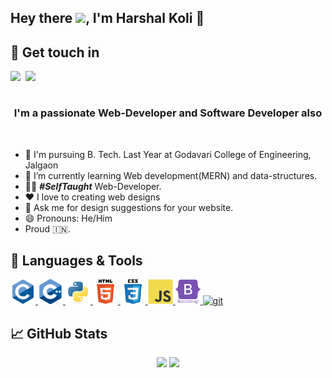 ## Hey there  ‍<img src="https://github.com/TheDudeThatCode/TheDudeThatCode/blob/master/Assets/Hi.gif" width="29px">, I'm Harshal Koli 🙋

## 🔗 Get touch in <br/>
<a href="https://www.linkedin.com/in/harshal-koli-a7522018b/">
  <img align="left" width="24px" src="https://cdn.jsdelivr.net/npm/simple-icons@v3/icons/linkedin.svg"  />
</a>
<a href="mailto:harshalkoli2001@gmail.com">
  <img align="left" width="26px" src="https://cdn.jsdelivr.net/npm/simple-icons@v3/icons/gmail.svg" />
</a>

<br/>
<br/>
<h3 align="center">I'm a passionate Web-Developer and Software Developer also</h3>
<br/>

- 🌱 I'm pursuing B. Tech. Last Year at Godavari College of Engineering, Jalgaon
- 🌱 I’m currently learning Web development(MERN) and data-structures.
- 👨‍💻 ***#SelfTaught*** Web-Developer.
- ❤️ I love to creating web designs
- 💬 Ask me for design suggestions for your website.
- 😄 Pronouns: He/Him
- Proud 🇮🇳.


## 🔧 Languages & Tools
<p align="centre"> 
<a href="https://www.cprogramming.com/" target="_blank"> <img src="https://raw.githubusercontent.com/devicons/devicon/master/icons/c/c-original.svg" alt="c" width="40" height="40"/> </a> 
<a href="https://www.w3schools.com/cpp/" target="_blank"> <img src="https://raw.githubusercontent.com/devicons/devicon/master/icons/cplusplus/cplusplus-original.svg" alt="cplusplus" width="40" height="40"/> </a> 
<a href="https://www.python.org" target="_blank"> <img src="https://raw.githubusercontent.com/devicons/devicon/master/icons/python/python-original.svg" alt="python" width="40" height="40"/> </a> 
<a href="https://www.w3.org/html/" target="_blank"> <img src="https://raw.githubusercontent.com/devicons/devicon/master/icons/html5/html5-original-wordmark.svg" alt="html5" width="40" height="40"/> </a> 
<a href="https://www.w3schools.com/css/" target="_blank"> <img src="https://raw.githubusercontent.com/devicons/devicon/master/icons/css3/css3-original-wordmark.svg" alt="css3" width="40" height="40"/> </a>
<a href="https://developer.mozilla.org/en-US/docs/Web/JavaScript" target="_blank"> <img src="https://raw.githubusercontent.com/devicons/devicon/master/icons/javascript/javascript-original.svg" alt="javascript" width="40" height="40"/> </a> 
<a href="https://getbootstrap.com" target="_blank"> <img src="https://raw.githubusercontent.com/devicons/devicon/master/icons/bootstrap/bootstrap-plain-wordmark.svg" alt="bootstrap" width="40" height="40"/> </a> 
<a href="https://git-scm.com/" target="_blank"> <img src="https://www.vectorlogo.zone/logos/git-scm/git-scm-icon.svg" alt="git" width="40" height="40"/> </a> 


## &#x1f4c8; GitHub Stats


<p align="center">
  <img width="48%" src="https://github-readme-stats.vercel.app/api?username=Harshal1231&show_icons=true&theme=chartreuse-dark" />
  <img width="48%" src="https://github-readme-streak-stats.herokuapp.com/?user=Harshal1231&theme=blue-green" />
</p>
